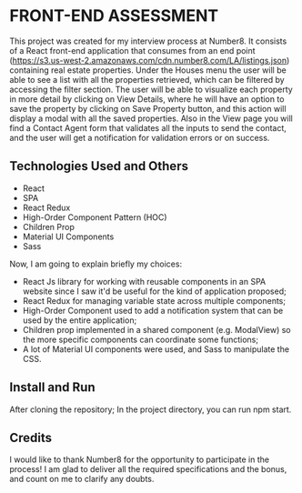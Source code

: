 # FRONT-END ASSESSMENT

This project was created for my interview process at Number8. 
It consists of a React front-end application that consumes from an end point (https://s3.us-west-2.amazonaws.com/cdn.number8.com/LA/listings.json) containing real estate properties.
Under the Houses menu the user will be able to see a list with all the properties retrieved, which can be filtered by accessing the filter section.
The user will be able to visualize each property in more detail by clicking on View Details, where he will have an option to save the property by clicking on Save Property button, and this action will display a modal with all the saved properties.
Also in the View page you will find a Contact Agent form that validates all the inputs to send the contact, and the user will get a notification for validation errors or on success.

## Technologies Used and Others

* React
* SPA
* React Redux
* High-Order Component Pattern (HOC)
* Children Prop
* Material UI Components
* Sass

Now, I am going to explain briefly my choices:
- React Js library for working with reusable components in an SPA website since I saw it'd be useful for the kind of application proposed;
- React Redux for managing variable state across multiple components;
- High-Order Component used to add a notification system that can be used by the entire application;
- Children prop implemented in a shared component (e.g. ModalView) so the more specific components can coordinate some functions;
- A lot of Material UI components were used, and Sass to manipulate the CSS.

## Install and Run

After cloning the repository;
In the project directory, you can run npm start.

## Credits

I would like to thank Number8 for the opportunity to participate in the process! I am glad to deliver all the required specifications and the bonus, and count on me to clarify any doubts.